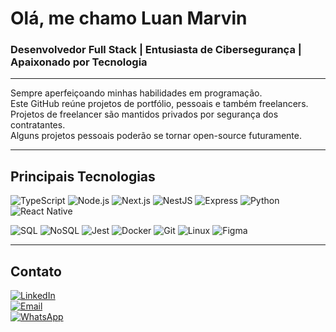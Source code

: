# Olá, me chamo Luan Marvin

### Desenvolvedor Full Stack | Entusiasta de Cibersegurança | Apaixonado por Tecnologia

---

Sempre aperfeiçoando minhas habilidades em programação.  
Este GitHub reúne projetos de portfólio, pessoais e também freelancers.  
Projetos de freelancer são mantidos privados por segurança dos contratantes.  
Alguns projetos pessoais poderão se tornar open-source futuramente.

---

## Principais Tecnologias

![TypeScript](https://img.shields.io/badge/-TypeScript-3178c6?style=flat&logo=typescript&logoColor=white)
![Node.js](https://img.shields.io/badge/-Node.js-339933?style=flat&logo=node.js&logoColor=white)
![Next.js](https://img.shields.io/badge/-Next.js-000000?style=flat&logo=next.js)
![NestJS](https://img.shields.io/badge/-NestJS-ea2845?style=flat&logo=nestjs&logoColor=white)
![Express](https://img.shields.io/badge/-Express-000000?style=flat&logo=express&logoColor=white)
![Python](https://img.shields.io/badge/-Python-3776AB?style=flat&logo=python&logoColor=white)
![React Native](https://img.shields.io/badge/-React_Native-61DAFB?style=flat&logo=react&logoColor=black)

![SQL](https://img.shields.io/badge/-SQL-4479A1?style=flat&logo=mysql&logoColor=white)
![NoSQL](https://img.shields.io/badge/-NoSQL-4DB33D?style=flat&logo=mongodb&logoColor=white)
![Jest](https://img.shields.io/badge/-Jest-C21325?style=flat&logo=jest&logoColor=white)
![Docker](https://img.shields.io/badge/-Docker-2496ED?style=flat&logo=docker&logoColor=white)
![Git](https://img.shields.io/badge/-Git-F05032?style=flat&logo=git&logoColor=white)
![Linux](https://img.shields.io/badge/-Linux-FCC624?style=flat&logo=linux&logoColor=black)
![Figma](https://img.shields.io/badge/-Figma-F24E1E?style=flat&logo=figma&logoColor=white)

---

## Contato

[![LinkedIn](https://img.shields.io/badge/-LinkedIn-0A66C2?style=flat&logo=linkedin&logoColor=white)](https://linkedin.com/in/luanmarvin)  
[![Email](https://img.shields.io/badge/-Email-D14836?style=flat&logo=gmail&logoColor=white)](mailto:luanmarvin@gmail.com)<br/>
[![WhatsApp](https://img.shields.io/badge/-WhatsApp-25D366?style=flat&logo=whatsapp&logoColor=white)](https://wa.me/5531985013554)

